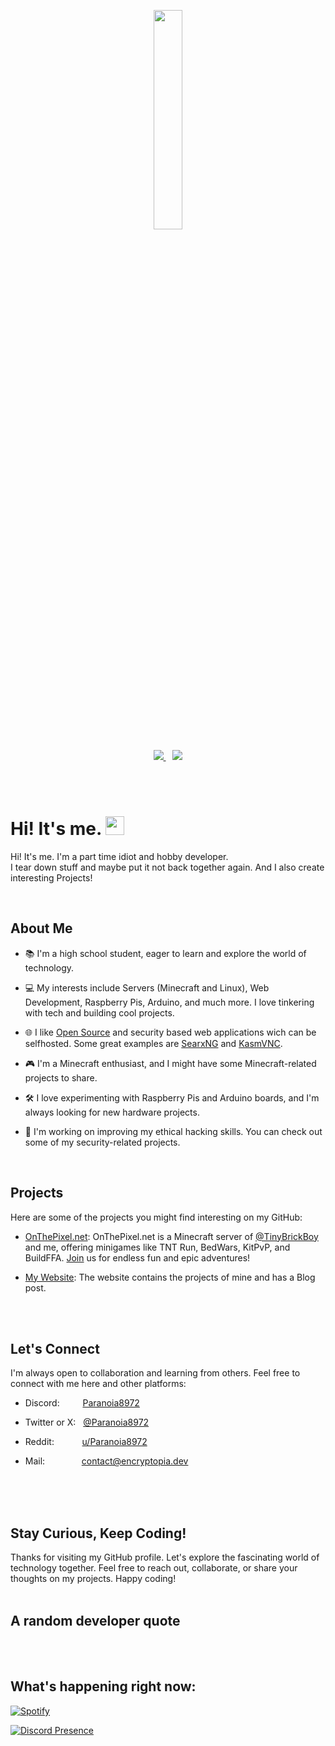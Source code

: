 <p align="center">
  <a href="https://encryptopia.dev">
    <img src="./img/icon.png" width="30%" />
  </a>
</p>
<p align="center">
    <a href="https://encryptopia.dev/">
        <img src="https://img.shields.io/badge/My%20Website%20-00183e"/>
    </a>
    &ensp;
    <a href="https://onthepixel.net/">
        <img src="https://img.shields.io/badge/OnThePixel.net%20-751500">
    </a>
</p>

</br>
</br>

# Hi! It's me. <img src="https://media.giphy.com/media/hvRJCLFzcasrR4ia7z/giphy.gif" width="30">
Hi! It's me. I'm a part time idiot and hobby developer.
<br/>
I tear down stuff and maybe put it not back together again. And I also create interesting Projects!

</br>

## About Me

- 📚 I'm a high school student, eager to learn and explore the world of technology.

- 💻 My interests include Servers (Minecraft and Linux), Web Development, Raspberry Pis, Arduino, and much more. I love tinkering with tech and building cool projects.

- 🌐 I like [Open Source](https://opensource.org) and security based web applications wich can be selfhosted. Some great examples are [SearxNG](https://github.com/searxng/searxng-docker) and [KasmVNC](https://github.com/kasmtech/KasmVNC).

- 🎮 I'm a Minecraft enthusiast, and I might have some Minecraft-related projects to share.

- 🛠️ I love experimenting with Raspberry Pis and Arduino boards, and I'm always looking for new hardware projects.

- 🤖 I'm working on improving my ethical hacking skills. You can check out some of my security-related projects.

</br>

## Projects

Here are some of the projects you might find interesting on my GitHub:

- [OnThePixel.net](https://onthepixel.net/): OnThePixel.net is a Minecraft server of  [@TinyBrickBoy](https://github.com/minepodcraft) and me, offering minigames like TNT Run, BedWars, KitPvP, and BuildFFA. [Join](https://discord.onthepixel.net/) us for endless fun and epic adventures!

- [My Website](https://encryptopia.dev/): The website contains the projects of mine and has a Blog post.

</br>
</br>

## Let's Connect

I'm always open to collaboration and learning from others. Feel free to connect with me here and other platforms:

- Discord: &emsp;&ensp;&nbsp;&nbsp; [Paranoia8972](https://discord.com/users/982984144567017493)

- Twitter or X: &nbsp; [@Paranoia8972](https://x.com/@Paranoia8972)

- Reddit: &emsp;&ensp;&nbsp;&nbsp;&nbsp;&nbsp; [u/Paranoia8972](https://reddit.com/u/Paranoia8972)

- Mail: &emsp;&emsp;&ensp;&nbsp;&nbsp;&nbsp;&nbsp; [contact@encryptopia.dev](mailto:contact@encryptopia.dev)

</br>
</br>
</br>

## Stay Curious, Keep Coding!

Thanks for visiting my GitHub profile. Let's explore the fascinating world of technology together. Feel free to reach out, collaborate, or share your thoughts on my projects. Happy coding!
</br>
</br>

## A random developer quote

</br>
</br>

## What's happening right now:

[![Spotify](https://spotify-github-profile.vercel.app/api/view?uid=31lxkybcozg34ujhjk2wnlzmhlb4&cover_image=true&theme=novatorem&show_offline=true&background_color=007fff&interchange=true&bar_color=00ff00&bar_color_cover=false)](https://spotify-github-profile.vercel.app/api/view?uid=31lxkybcozg34ujhjk2wnlzmhlb4&redirect=true)

[![Discord Presence](https://lanyard.cnrad.dev/api/982984144567017493)](https://discord.com/users/982984144567017493)

